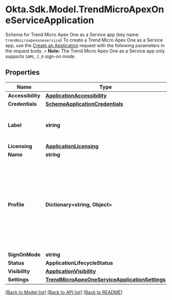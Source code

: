 # Okta.Sdk.Model.TrendMicroApexOneServiceApplication
Schema for Trend Micro Apex One as a Service app (key name: `trendmicroapexoneservice`)  To create a Trend Micro Apex One as a Service app, use the [Create an Application](/openapi/okta-management/management/tag/Application/#tag/Application/operation/createApplication) request with the following parameters in the request body. > **Note:** The Trend Micro Apex One as a Service app only supports `SAML_2_0` sign-on mode. 

## Properties

Name | Type | Description | Notes
------------ | ------------- | ------------- | -------------
**Accessibility** | [**ApplicationAccessibility**](ApplicationAccessibility.md) |  | [optional] 
**Credentials** | [**SchemeApplicationCredentials**](SchemeApplicationCredentials.md) |  | [optional] 
**Label** | **string** | User-defined display name for app | 
**Licensing** | [**ApplicationLicensing**](ApplicationLicensing.md) |  | [optional] 
**Name** | **string** |  | 
**Profile** | **Dictionary&lt;string, Object&gt;** | Contains any valid JSON schema for specifying properties that can be referenced from a request (only available to OAuth 2.0 client apps) | [optional] 
**SignOnMode** | **string** |  | [optional] 
**Status** | **ApplicationLifecycleStatus** |  | [optional] 
**Visibility** | [**ApplicationVisibility**](ApplicationVisibility.md) |  | [optional] 
**Settings** | [**TrendMicroApexOneServiceApplicationSettings**](TrendMicroApexOneServiceApplicationSettings.md) |  | 

[[Back to Model list]](../README.md#documentation-for-models) [[Back to API list]](../README.md#documentation-for-api-endpoints) [[Back to README]](../README.md)

